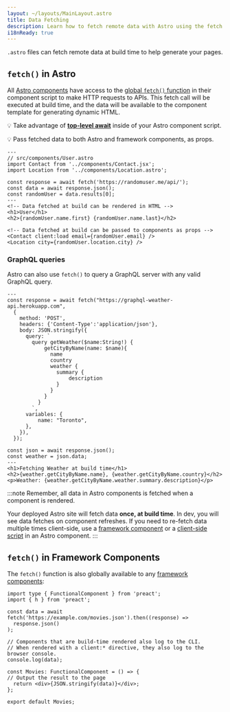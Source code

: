 ```yaml
---
layout: ~/layouts/MainLayout.astro
title: Data Fetching
description: Learn how to fetch remote data with Astro using the fetch API.
i18nReady: true
---
```


`.astro` files can fetch remote data at build time to help generate your pages.

## `fetch()` in Astro

All [Astro components](/en/core-concepts/astro-components/) have access to the [global `fetch()` function](https://developer.mozilla.org/en-US/docs/Web/API/fetch) in their component script to make HTTP requests to APIs. This fetch call will be executed at build time, and the data will be available to the component template for generating dynamic HTML.

💡 Take advantage of [**top-level await**](https://developer.mozilla.org/en-US/docs/Web/JavaScript/Reference/Operators/await#top_level_await) inside of your Astro component script.

💡 Pass fetched data to both Astro and framework components, as props.

```astro /await fetch\\(.*?\\)/
---
// src/components/User.astro
import Contact from '../components/Contact.jsx';
import Location from '../components/Location.astro';

const response = await fetch('https://randomuser.me/api/');
const data = await response.json();
const randomUser = data.results[0];
---
<!-- Data fetched at build can be rendered in HTML -->
<h1>User</h1>
<h2>{randomUser.name.first} {randomUser.name.last}</h2>

<!-- Data fetched at build can be passed to components as props -->
<Contact client:load email={randomUser.email} />
<Location city={randomUser.location.city} />
```

### GraphQL queries

Astro can also use `fetch()` to query a GraphQL server with any valid GraphQL query.

```astro title="src/components/Weather.astro" "await fetch"
---
const response = await fetch("https://graphql-weather-api.herokuapp.com",
  {
    method: 'POST',
    headers: {'Content-Type':'application/json'},
    body: JSON.stringify({
      query: `
        query getWeather($name:String!) {
            getCityByName(name: $name){
              name
              country
              weather {
                summary {
                    description
                }
              }
            }
          }
        `,
      variables: {
          name: "Toronto",
      },
    }),
  });

const json = await response.json();
const weather = json.data;
---
<h1>Fetching Weather at build time</h1>
<h2>{weather.getCityByName.name}, {weather.getCityByName.country}</h2>
<p>Weather: {weather.getCityByName.weather.summary.description}</p>
```

:::note
Remember, all data in Astro components is fetched when a component is rendered.

Your deployed Astro site will fetch data **once, at build time**. In dev, you will see data fetches on component refreshes. If you need to re-fetch data multiple times client-side, use a [framework component](/en/core-concepts/framework-components/) or a [client-side script](/en/core-concepts/astro-components/#client-side-scripts) in an Astro component.
:::


## `fetch()` in Framework Components

The `fetch()` function is also globally available to any [framework components](/en/core-concepts/framework-components/):

```tsx title="src/components/Movies.tsx" /await fetch\\(.*?\\)/
import type { FunctionalComponent } from 'preact';
import { h } from 'preact';

const data = await fetch('https://example.com/movies.json').then((response) =>
  response.json()
);

// Components that are build-time rendered also log to the CLI.
// When rendered with a client:* directive, they also log to the browser console.
console.log(data);

const Movies: FunctionalComponent = () => {
// Output the result to the page
  return <div>{JSON.stringify(data)}</div>;
};

export default Movies;
```
